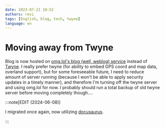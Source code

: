 ```yaml
---
date: 2023-07-21 10:52
authors: revi
tags: [English, blog, tech, twyne]
language: en
---
```


<!--
SPDX-FileCopyrightText: (C) 2023 Hong Yongmin (https://revi.xyz/) <yewon@revi.email>

SPDX-License-Identifier: LicenseRef-CC-BY-ND-2.0-KR
-->

# Moving away from Twyne

Blog is now hosted on [omg.lol's blog (well, weblog) service](https://home.omg.lol/info/weblog)
instead of [Twyne](https://github.com/samwilson/twyne/).
I really prefer twyne (for ability to embed GPS coord and map data, overland support),
but for some foreseeable future, I need to reduce amount of server running
(because I won't be able to apply security updates in a timely manner), and
therefore I'm turning off the twyne server and using omg.lol for now. I probably
should run a total backup of old twyne server before moving completely though....

<!-- truncate -->

:::note[EDIT (2024-06-08)]

I migrated once again, now utilizing [docusaurus](https://docusaurus.io).

:::
